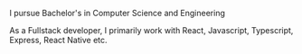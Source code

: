  I pursue Bachelor's in Computer Science and Engineering 

As a Fullstack developer, I primarily work with React, Javascript, Typescript, Express, React Native etc.
<!---Sameer-Ahmed1/Sameer-Ahmed1 is a ✨ special ✨ repository because its `README.md` (this file) appears on your GitHub profile.
You can click the Preview link to take a look at your changes.
--->
